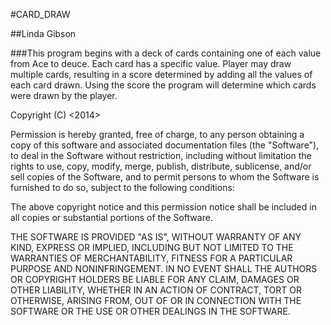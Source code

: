 #CARD_DRAW

##Linda Gibson

###This program begins with a deck of cards containing one of each value from Ace to deuce.  Each card has a specific value.  Player may draw multiple cards, resulting in a score determined by adding all the values of each card drawn.  Using the score the program will determine which cards were drawn by the player.  

Copyright (C) <2014> <Linda Gibson>

Permission is hereby granted, free of charge, to any person obtaining a copy of this software and associated documentation files (the "Software"), to deal in the Software without restriction, including without limitation the rights to use, copy, modify, merge, publish, distribute, sublicense, and/or sell copies of the Software, and to permit persons to whom the Software is furnished to do so, subject to the following conditions:

The above copyright notice and this permission notice shall be included in all copies or substantial portions of the Software.

THE SOFTWARE IS PROVIDED "AS IS", WITHOUT WARRANTY OF ANY KIND, EXPRESS OR IMPLIED, INCLUDING BUT NOT LIMITED TO THE WARRANTIES OF MERCHANTABILITY, FITNESS FOR A PARTICULAR PURPOSE AND NONINFRINGEMENT. IN NO EVENT SHALL THE AUTHORS OR COPYRIGHT HOLDERS BE LIABLE FOR ANY CLAIM, DAMAGES OR OTHER LIABILITY, WHETHER IN AN ACTION OF CONTRACT, TORT OR OTHERWISE, ARISING FROM, OUT OF OR IN CONNECTION WITH THE SOFTWARE OR THE USE OR OTHER DEALINGS IN THE SOFTWARE.
